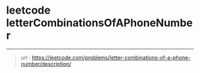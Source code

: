 # leetcode letterCombinationsOfAPhoneNumber
---
> url : https://leetcode.com/problems/letter-combinations-of-a-phone-number/description/
